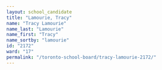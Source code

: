 ```yaml
---
layout: school_candidate
title: "Lamourie, Tracy"
name: "Tracy Lamourie"
name_last: "Lamourie"
name_first: "Tracy"
name_sortby: "lamourie"
id: "2172"
ward: "17"
permalink: "/toronto-school-board/tracy-lamourie-2172/"
---
```

